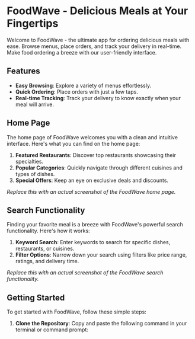 # FoodWave - Delicious Meals at Your Fingertips

Welcome to FoodWave - the ultimate app for ordering delicious meals with ease. Browse menus, place orders, and track your delivery in real-time. Make food ordering a breeze with our user-friendly interface.

## Features

- **Easy Browsing**: Explore a variety of menus effortlessly.
- **Quick Ordering**: Place orders with just a few taps.
- **Real-time Tracking**: Track your delivery to know exactly when your meal will arrive.

## Home Page

The home page of FoodWave welcomes you with a clean and intuitive interface. Here's what you can find on the home page:

1. **Featured Restaurants**: Discover top restaurants showcasing their specialties.
2. **Popular Categories**: Quickly navigate through different cuisines and types of dishes.
3. **Special Offers**: Keep an eye on exclusive deals and discounts.


*Replace this with an actual screenshot of the FoodWave home page.*

## Search Functionality

Finding your favorite meal is a breeze with FoodWave's powerful search functionality. Here's how it works:

1. **Keyword Search**: Enter keywords to search for specific dishes, restaurants, or cuisines.
2. **Filter Options**: Narrow down your search using filters like price range, ratings, and delivery time.


*Replace this with an actual screenshot of the FoodWave search functionality.*

## Getting Started

To get started with FoodWave, follow these simple steps:

1. **Clone the Repository**: Copy and paste the following command in your terminal or command prompt:
   ```bash
  
